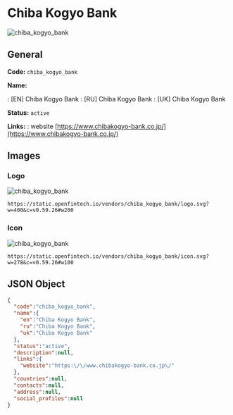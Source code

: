 
# Chiba Kogyo Bank 
![chiba_kogyo_bank](https://static.openfintech.io/vendors/chiba_kogyo_bank/logo.svg?w=400&c=v0.59.26#w200)  

## General 
 
**Code:** `chiba_kogyo_bank` 
 
**Name:** 
 
:	[EN] Chiba Kogyo Bank 
:	[RU] Chiba Kogyo Bank 
:	[UK] Chiba Kogyo Bank 
 
**Status:** `active` 
 
**Links:** 
: website [https://www.chibakogyo-bank.co.jp/](https://www.chibakogyo-bank.co.jp/) 
 

## Images 

### Logo 
 
![chiba_kogyo_bank](https://static.openfintech.io/vendors/chiba_kogyo_bank/logo.svg?w=400&c=v0.59.26#w200)  

```
https://static.openfintech.io/vendors/chiba_kogyo_bank/logo.svg?w=400&c=v0.59.26#w200
```  

### Icon 
 
![chiba_kogyo_bank](https://static.openfintech.io/vendors/chiba_kogyo_bank/icon.svg?w=278&c=v0.59.26#w100)  

```
https://static.openfintech.io/vendors/chiba_kogyo_bank/icon.svg?w=278&c=v0.59.26#w100
```  

## JSON Object 

```json
{
  "code":"chiba_kogyo_bank",
  "name":{
    "en":"Chiba Kogyo Bank",
    "ru":"Chiba Kogyo Bank",
    "uk":"Chiba Kogyo Bank"
  },
  "status":"active",
  "description":null,
  "links":{
    "website":"https:\/\/www.chibakogyo-bank.co.jp\/"
  },
  "countries":null,
  "contacts":null,
  "address":null,
  "social_profiles":null
}
```  
